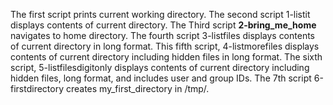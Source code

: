 The first script prints current working directory.
The second script 1-listit displays contents of current directory.
The Third script **2-bring_me_home** navigates to home directory.
The fourth script 3-listfiles displays contents of current directory in long format.
This fifth script, 4-listmorefiles displays contents of current directory including hidden files in long format.
The sixth script, 5-listfilesdigitonly displays contents of current directory including hidden files, long format, and includes user and group IDs.
The 7th script 6-firstdirectory creates my_first_directory in /tmp/.
